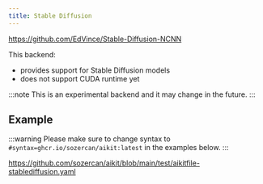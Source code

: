 ```yaml
---
title: Stable Diffusion
---
```


https://github.com/EdVince/Stable-Diffusion-NCNN

This backend:
- provides support for Stable Diffusion models
- does not support CUDA runtime yet

:::note
This is an experimental backend and it may change in the future.
:::

## Example

:::warning
Please make sure to change syntax to `#syntax=ghcr.io/sozercan/aikit:latest` in the examples below.
:::

https://github.com/sozercan/aikit/blob/main/test/aikitfile-stablediffusion.yaml
